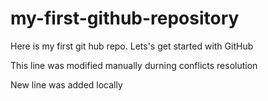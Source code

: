 # my-first-github-repository
Here is my first git hub repo. Lets's get started with GitHub

This line was modified manually durning conflicts resolution

New line was added locally